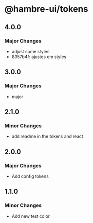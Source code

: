 # @hambre-ui/tokens

## 4.0.0

### Major Changes

- adjust some styles
- 8357b4f: ajustes em styles

## 3.0.0

### Major Changes

- major

## 2.1.0

### Minor Changes

- add readme in the tokens and react

## 2.0.0

### Major Changes

- Add config tokens

## 1.1.0

### Minor Changes

- Add new test color
